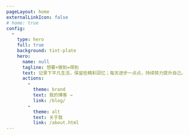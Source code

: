 ```yaml
---
pageLayout: home
externalLinkIcon: false
# home: true
config:
  -
    type: hero
    full: true
    background: tint-plate
    hero:
      name: null
      tagline: 想要+做到=得到
      text: 记录下平凡生活，保留些精彩回忆；每天进步一点点，持续努力提升自己。
      actions:
        -
          theme: brand
          text: 我的博客 →
          link: /blog/
        -
          theme: alt
          text: 关于我
          link: /about.html
---
```

